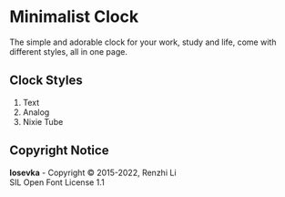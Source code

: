 # Minimalist Clock

The simple and adorable clock for your work, study and life,
come with different styles, all in one page.

## Clock Styles

1. Text
2. Analog
3. Nixie Tube

## Copyright Notice

**Iosevka** - Copyright ©️ 2015-2022, Renzhi Li  
SIL Open Font License 1.1
